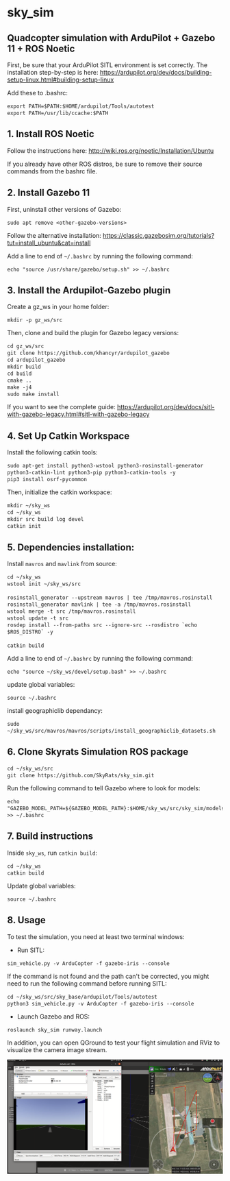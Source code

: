 # sky_sim
## Quadcopter simulation with ArduPilot + Gazebo 11 + ROS Noetic

First, be sure that your ArduPilot SITL environment is set correctly. The installation step-by-step is here: https://ardupilot.org/dev/docs/building-setup-linux.html#building-setup-linux

Add these to .bashrc:
```
export PATH=$PATH:$HOME/ardupilot/Tools/autotest
export PATH=/usr/lib/ccache:$PATH
```

## 1. Install ROS Noetic
  
Follow the instructions here: http://wiki.ros.org/noetic/Installation/Ubuntu

If you already have other ROS distros, be sure to remove their source commands from the bashrc file.
  
## 2. Install Gazebo 11

First, uninstall other versions of Gazebo:
```
sudo apt remove <other-gazebo-versions>
```

Follow the alternative installation: https://classic.gazebosim.org/tutorials?tut=install_ubuntu&cat=install

Add a line to end of `~/.bashrc` by running the following command:
```
echo "source /usr/share/gazebo/setup.sh" >> ~/.bashrc
```
  
## 3. Install the Ardupilot-Gazebo plugin

Create a gz_ws in your home folder:
```
mkdir -p gz_ws/src
```

Then, clone and build the plugin for Gazebo legacy versions:
```
cd gz_ws/src
git clone https://github.com/khancyr/ardupilot_gazebo
cd ardupilot_gazebo
mkdir build
cd build
cmake ..
make -j4
sudo make install
```

If you want to see the complete guide: https://ardupilot.org/dev/docs/sitl-with-gazebo-legacy.html#sitl-with-gazebo-legacy

## 4. Set Up Catkin Workspace

Install the following catkin tools:
```
sudo apt-get install python3-wstool python3-rosinstall-generator python3-catkin-lint python3-pip python3-catkin-tools -y
pip3 install osrf-pycommon
```

Then, initialize the catkin workspace:
```
mkdir ~/sky_ws
cd ~/sky_ws
mkdir src build log devel
catkin init
```

## 5. Dependencies installation:

Install `mavros` and `mavlink` from source:
```
cd ~/sky_ws
wstool init ~/sky_ws/src

rosinstall_generator --upstream mavros | tee /tmp/mavros.rosinstall
rosinstall_generator mavlink | tee -a /tmp/mavros.rosinstall
wstool merge -t src /tmp/mavros.rosinstall
wstool update -t src
rosdep install --from-paths src --ignore-src --rosdistro `echo $ROS_DISTRO` -y

catkin build
```

Add a line to end of `~/.bashrc` by running the following command:
```
echo "source ~/sky_ws/devel/setup.bash" >> ~/.bashrc
```

update global variables:
```
source ~/.bashrc
```

install geographiclib dependancy:
```
sudo ~/sky_ws/src/mavros/mavros/scripts/install_geographiclib_datasets.sh
```

## 6. Clone Skyrats Simulation ROS package

```
cd ~/sky_ws/src
git clone https://github.com/SkyRats/sky_sim.git
```

Run the following command to tell Gazebo where to look for models:
```
echo "GAZEBO_MODEL_PATH=${GAZEBO_MODEL_PATH}:$HOME/sky_ws/src/sky_sim/models" >> ~/.bashrc
```

## 7. Build instructions

Inside `sky_ws`, run `catkin build`:

```
cd ~/sky_ws
catkin build
```

Update global variables:
```
source ~/.bashrc
```

## 8. Usage

To test the simulation, you need at least two terminal windows:

- Run SITL:
```console
sim_vehicle.py -v ArduCopter -f gazebo-iris --console
```
If the command is not found and the path can't be corrected, you might need to run the following command before running SITL:
```console
cd ~/sky_ws/src/sky_base/ardupilot/Tools/autotest
python3 sim_vehicle.py -v ArduCopter -f gazebo-iris --console
```

- Launch Gazebo and ROS:
```console
roslaunch sky_sim runway.launch
```

In addition, you can open QGround to test your flight simulation and RViz to visualize the camera image stream.

![Flight Test Demo](./docs/images/demo.png)
